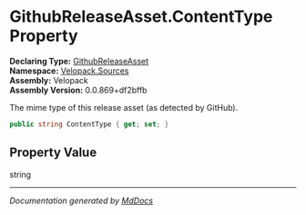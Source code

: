 ﻿<!--  
  <auto-generated>   
    The contents of this file were generated by a tool.  
    Changes to this file may be list if the file is regenerated  
  </auto-generated>   
-->

# GithubReleaseAsset.ContentType Property

**Declaring Type:** [GithubReleaseAsset](../index.md)  
**Namespace:** [Velopack.Sources](../../index.md)  
**Assembly:** Velopack  
**Assembly Version:** 0.0.869+df2bffb

 The mime type of this release asset (as detected by GitHub). 

```csharp
public string ContentType { get; set; }
```

## Property Value

string

___

*Documentation generated by [MdDocs](https://github.com/ap0llo/mddocs)*
